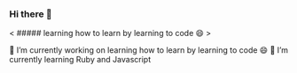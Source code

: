 ### Hi there 👋

< ##### learning how to learn by learning to code 😄 >

🔭 I’m currently working on learning how to learn by learning to code 😄
🌱 I’m currently learning Ruby and Javascript

<!---

Here are some ideas to get you started:

- 🔭 I’m currently working on ...
- 🌱 I’m currently learning ...
- 👯 I’m looking to collaborate on ...
- 🤔 I’m looking for help with ...
- 💬 Ask me about ...
- 📫 How to reach me: ...
- 😄 Pronouns: ...
- ⚡ Fun fact: ...

-->
